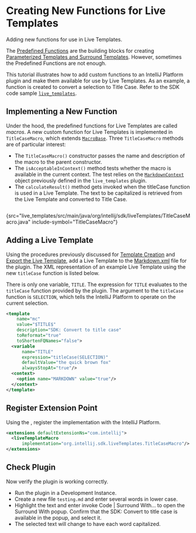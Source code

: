 <!-- Copyright 2000-2025 JetBrains s.r.o. and contributors. Use of this source code is governed by the Apache 2.0 license. -->

# Creating New Functions for Live Templates

<link-summary>Adding new functions for use in Live Templates.</link-summary>

The [Predefined Functions](https://www.jetbrains.com/help/idea/template-variables.html#predefined_functions) are the building blocks for creating [Parameterized Templates and Surround Templates](https://www.jetbrains.com/help/idea/using-live-templates.html#live_templates_types).
However, sometimes the Predefined Functions are not enough.

This tutorial illustrates how to add custom functions to an IntelliJ Platform plugin and make them available for use by Live Templates.
As an example, a function is created to convert a selection to Title Case.
Refer to the SDK code sample [`live_templates`](%gh-sdk-samples-master%/live_templates).

## Implementing a New Function

Under the hood, the predefined functions for Live Templates are called _macros_.
A new custom function for Live Templates is implemented in `TitleCaseMacro`, which extends [`MacroBase`](%gh-ic%/platform/lang-impl/src/com/intellij/codeInsight/template/macro/MacroBase.java).
Three `TitleCaseMacro` methods are of particular interest:
* The `TitleCaseMacro()` constructor passes the name and description of the macro to the parent constructor.
* The `isAcceptableInContext()` method tests whether the macro is available in the current context.
  The test relies on the [`MarkdownContext`](providing_live_templates.md#implement-templatecontexttype) object previously defined in the `live_templates` plugin.
* The `calculateResult()` method gets invoked when the titleCase function is used in a Live Template.
  The text to be capitalized is retrieved from the Live Template and converted to Title Case.

```java
```
{src="live_templates/src/main/java/org/intellij/sdk/liveTemplates/TitleCaseMacro.java" include-symbol="TitleCaseMacro"}

## Adding a Live Template

Using the procedures previously discussed for [Template Creation](providing_live_templates.md#template-creation) and [Export the Live Template](providing_live_templates.md#export-the-live-template), add a Live Template to the [Markdown.xml](%gh-sdk-samples-master%/live_templates/src/main/resources/liveTemplates) file for the plugin.
The XML representation of an example Live Template using the new `titleCase` function is listed below.

There is only one variable, `TITLE`.
The expression for `TITLE` evaluates to the `titleCase` function provided by the plugin.
The argument to the `titleCase` function is `SELECTION`, which tells the IntelliJ Platform to operate on the current selection.

```xml
<template
    name="mc"
    value="$TITLE$"
    description="SDK: Convert to title case"
    toReformat="true"
    toShortenFQNames="false">
  <variable
      name="TITLE"
      expression="titleCase(SELECTION)"
      defaultValue="the quick brown fox"
      alwaysStopAt="true"/>
  <context>
    <option name="MARKDOWN" value="true"/>
  </context>
</template>
```

## Register Extension Point

Using the <include from="snippets.topic" element-id="ep"><var name="ep" value="com.intellij.liveTemplateMacro"/></include>, register the implementation with the IntelliJ Platform.

```xml
<extensions defaultExtensionNs="com.intellij">
  <liveTemplateMacro
      implementation="org.intellij.sdk.liveTemplates.TitleCaseMacro"/>
</extensions>
```

## Check Plugin

Now verify the plugin is working correctly.
* Run the plugin in a Development Instance.
* Create a new file `testing.md` and enter several words in lower case.
* Highlight the text and enter invoke <ui-path>Code | Surround With...</ui-path> to open the <control>Surround With</control> popup.
  Confirm that the <control>SDK: Convert to title case</control> is available in the popup, and select it.
* The selected text will change to have each word capitalized.
